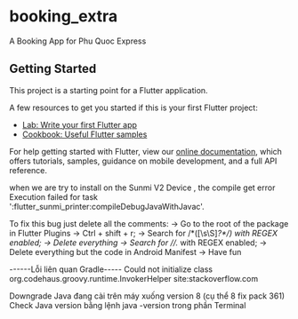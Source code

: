 # booking_extra

A Booking App for Phu Quoc Express

## Getting Started

This project is a starting point for a Flutter application.

A few resources to get you started if this is your first Flutter project:

- [Lab: Write your first Flutter app](https://flutter.dev/docs/get-started/codelab)
- [Cookbook: Useful Flutter samples](https://flutter.dev/docs/cookbook)

For help getting started with Flutter, view our
[online documentation](https://flutter.dev/docs), which offers tutorials,
samples, guidance on mobile development, and a full API reference.

when we are try to install on the Sunmi V2 Device , the compile get error
Execution failed for task ':flutter_sunmi_printer:compileDebugJavaWithJavac'.

To fix this bug just delete all the comments:
-> Go to the root of the package in Flutter Plugins
-> Ctrl + shift + r;
-> Search for \/\*([\s\S]_?\*\/) with REGEX enabled;
-> Delete everything
-> Search for \/\/._ with REGEX enabled;
-> Delete everything but the code in Android Manifest
-> Have fun


------Lỗi liên quan Gradle-----
Could not initialize class org.codehaus.groovy.runtime.InvokerHelper site:stackoverflow.com

Downgrade Java đang cài trên máy xuống version 8 (cụ thể 8 fix pack 361)
Check Java version bằng lệnh java -version trong phần Terminal